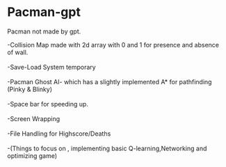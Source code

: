 # Pacman-gpt
Pacman not made by gpt.

-Collision Map made with 2d array with 0 and 1 for presence and absence of wall.  <br><br>
-Save-Load System temporary <br> <br>
-Pacman Ghost AI- which has a slightly implemented A* for pathfinding (Pinky & Blinky)<br> <br>
-Space bar for speeding up.<br> <br>
-Screen Wrapping <br> <br>
-File Handling for Highscore/Deaths <br> <br>
-(Things to focus on , implementing basic Q-learning,Networking and optimizing game) <br> <br>
